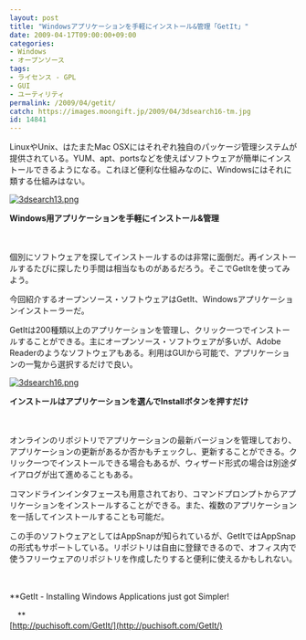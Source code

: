 ```yaml
---
layout: post
title: "Windowsアプリケーションを手軽にインストール&管理「GetIt」"
date: 2009-04-17T09:00:00+09:00
categories:
- Windows
- オープンソース
tags: 
- ライセンス - GPL
- GUI
- ユーティリティ
permalink: /2009/04/getit/
catch: https://images.moongift.jp/2009/04/3dsearch16-tm.jpg
id: 14841
---
```

LinuxやUnix、はたまたMac OSXにはそれぞれ独自のパッケージ管理システムが提供されている。YUM、apt、portsなどを使えばソフトウェアが簡単にインストールできるようになる。これほど便利な仕組みなのに、Windowsにはそれに類する仕組みはない。

  

[![3dsearch13.png](https://images.moongift.jp/2009/04/3dsearch13-tm.jpg)](https://images.moongift.jp/2009/04/3dsearch13.png)  
  
**Windows用アプリケーションを手軽にインストール&管理**

  

　

  

個別にソフトウェアを探してインストールするのは非常に面倒だ。再インストールするたびに探したり手間は相当なものがあるだろう。そこでGetItを使ってみよう。

  

今回紹介するオープンソース・ソフトウェアはGetIt、Windowsアプリケーションインストーラーだ。

  
<!--more-->

GetItは200種類以上のアプリケーションを管理し、クリック一つでインストールすることができる。主にオープンソース・ソフトウェアが多いが、Adobe Readerのようなソフトウェアもある。利用はGUIから可能で、アプリケーションの一覧から選択するだけで良い。

  

[![3dsearch16.png](https://images.moongift.jp/2009/04/3dsearch16-tm.jpg)](https://images.moongift.jp/2009/04/3dsearch16.png)  
  
**インストールはアプリケーションを選んでInstallボタンを押すだけ**

  

　

  

オンラインのリポジトリでアプリケーションの最新バージョンを管理しており、アプリケーションの更新があるか否かもチェックし、更新することができる。クリック一つでインストールできる場合もあるが、ウィザード形式の場合は別途ダイアログが出て進めることもある。

  

コマンドラインインタフェースも用意されており、コマンドプロンプトからアプリケーションをインストールすることができる。また、複数のアプリケーションを一括してインストールすることも可能だ。

  

この手のソフトウェアとしてはAppSnapが知られているが、GetItではAppSnapの形式もサポートしている。リポジトリは自由に登録できるので、オフィス内で使うフリーウェアのリポジトリを作成したりすると便利に使えるかもしれない。

  

　

  

**GetIt - Installing Windows Applications just got Simpler!  
  
　**  
  [http://puchisoft.com/GetIt/](http://puchisoft.com/GetIt/)

  

